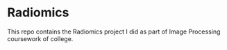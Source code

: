 # Radiomics

This repo contains the Radiomics project I did as part of Image Processing coursework of college.
